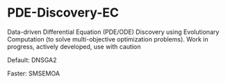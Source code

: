 # PDE-Discovery-EC
Data-driven Differential Equation (PDE/ODE) Discovery using Evolutionary Computation (to solve multi-objective optimization problems). Work in progress, actively developed, use with caution

Default: DNSGA2

Faster: SMSEMOA

